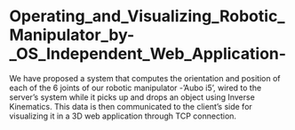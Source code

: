 # Operating_and_Visualizing_Robotic_Manipulator_by-_OS_Independent_Web_Application-
We have proposed a system that computes the orientation and position of each of the 6 joints of our robotic manipulator -’Aubo i5’, wired to the server’s system while it picks up and drops an object using Inverse Kinematics. This data is then communicated to the client’s side for visualizing it in a 3D web application through TCP connection.
